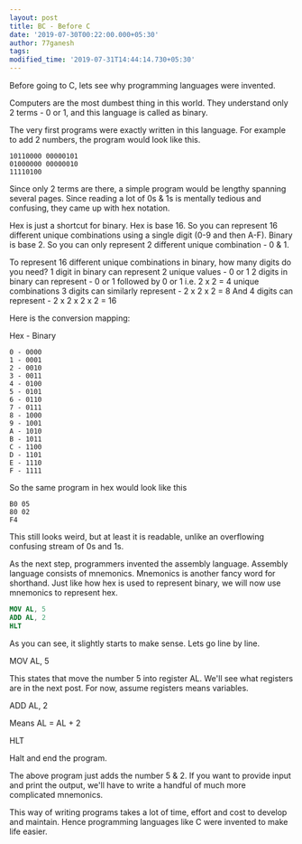 ```yaml
---
layout: post
title: BC - Before C
date: '2019-07-30T00:22:00.000+05:30'
author: 77ganesh
tags: 
modified_time: '2019-07-31T14:44:14.730+05:30'
---
```


Before going to C, lets see why programming languages were invented.

Computers are the most dumbest thing in this world. They understand only 2 terms - 0 or 1, and this language is called as binary.

The very first programs were exactly written in this language. For example to add 2 numbers, the program would look like this.

```
10110000 00000101
01000000 00000010
11110100
```

Since only 2 terms are there, a simple program would be lengthy spanning several pages. Since reading a lot of 0s & 1s is mentally tedious and confusing, they came up with hex notation.

Hex is just a shortcut for binary. Hex is base 16. So you can represent 16 different unique combinations using a single digit (0-9 and then A-F). Binary is base 2. So you can only represent 2 different unique combination - 0 & 1.

To represent 16 different unique combinations in binary, how many digits do you need?
1 digit in binary can represent 2 unique values - 0 or 1
2 digits in binary can represent - 0 or 1 followed by 0 or 1
i.e. 2 x 2 = 4 unique combinations
3 digits can similarly represent - 2 x 2 x 2 = 8
And 4 digits can represent - 2 x 2 x 2 x 2 = 16

Here is the conversion mapping:

Hex - Binary
```
0 - 0000
1 - 0001
2 - 0010
3 - 0011
4 - 0100
5 - 0101
6 - 0110
7 - 0111
8 - 1000
9 - 1001
A - 1010
B - 1011
C - 1100
D - 1101
E - 1110
F - 1111
```

So the same program in hex would look like this
```
B0 05
80 02
F4
```

This still looks weird, but at least it is readable, unlike an overflowing confusing stream of 0s and 1s.

As the next step, programmers invented the assembly language. Assembly language consists of mnemonics. Mnemonics is another fancy word for shorthand. Just like how hex is used to represent binary, we will now use mnemonics to represent hex.

```nasm
MOV AL, 5
ADD AL, 2
HLT
```

As you can see, it slightly starts to make sense.
Lets go line by line.

MOV AL, 5

This states that move the number 5 into register AL. We'll see what registers are in the next post. For now, assume registers means variables.

ADD AL, 2

Means AL = AL + 2

HLT

Halt and end the program.


The above program just adds the number 5 & 2. If you want to provide input and print the output, we'll have to write a handful of much more complicated mnemonics.

This way of writing programs takes a lot of time, effort and cost to develop and maintain. Hence programming languages like C were invented to make life easier. 